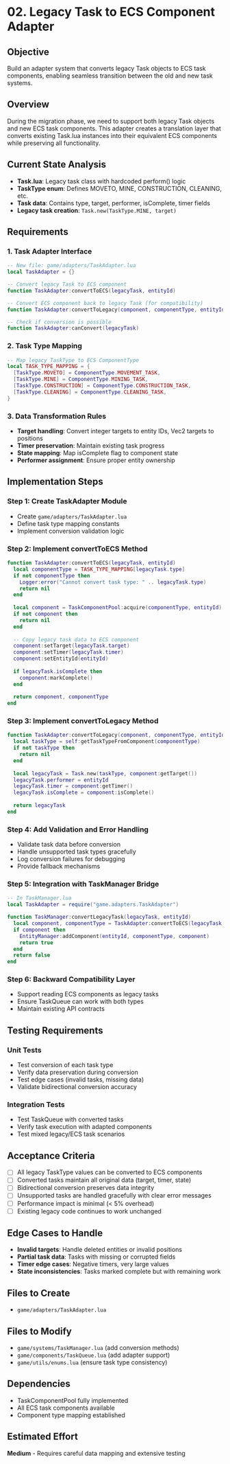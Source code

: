 # 02. Legacy Task to ECS Component Adapter

## Objective
Build an adapter system that converts legacy Task objects to ECS task components, enabling seamless transition between the old and new task systems.

## Overview
During the migration phase, we need to support both legacy Task objects and new ECS task components. This adapter creates a translation layer that converts existing Task.lua instances into their equivalent ECS components while preserving all functionality.

## Current State Analysis
- **Task.lua**: Legacy task class with hardcoded perform() logic
- **TaskType enum**: Defines MOVETO, MINE, CONSTRUCTION, CLEANING, etc.
- **Task data**: Contains type, target, performer, isComplete, timer fields
- **Legacy task creation**: `Task.new(TaskType.MINE, target)`

## Requirements

### 1. Task Adapter Interface
```lua
-- New file: game/adapters/TaskAdapter.lua
local TaskAdapter = {}

-- Convert legacy Task to ECS component
function TaskAdapter:convertToECS(legacyTask, entityId)

-- Convert ECS component back to legacy Task (for compatibility)
function TaskAdapter:convertToLegacy(component, componentType, entityId)

-- Check if conversion is possible
function TaskAdapter:canConvert(legacyTask)
```

### 2. Task Type Mapping
```lua
-- Map legacy TaskType to ECS ComponentType
local TASK_TYPE_MAPPING = {
  [TaskType.MOVETO] = ComponentType.MOVEMENT_TASK,
  [TaskType.MINE] = ComponentType.MINING_TASK,
  [TaskType.CONSTRUCTION] = ComponentType.CONSTRUCTION_TASK,
  [TaskType.CLEANING] = ComponentType.CLEANING_TASK,
}
```

### 3. Data Transformation Rules
- **Target handling**: Convert integer targets to entity IDs, Vec2 targets to positions
- **Timer preservation**: Maintain existing task progress
- **State mapping**: Map isComplete flag to component state
- **Performer assignment**: Ensure proper entity ownership

## Implementation Steps

### Step 1: Create TaskAdapter Module
- Create `game/adapters/TaskAdapter.lua`
- Define task type mapping constants
- Implement conversion validation logic

### Step 2: Implement convertToECS Method
```lua
function TaskAdapter:convertToECS(legacyTask, entityId)
  local componentType = TASK_TYPE_MAPPING[legacyTask.type]
  if not componentType then
    Logger:error("Cannot convert task type: " .. legacyTask.type)
    return nil
  end
  
  local component = TaskComponentPool:acquire(componentType, entityId)
  if not component then
    return nil
  end
  
  -- Copy legacy task data to ECS component
  component:setTarget(legacyTask.target)
  component:setTimer(legacyTask.timer)
  component:setEntityId(entityId)
  
  if legacyTask.isComplete then
    component:markComplete()
  end
  
  return component, componentType
end
```

### Step 3: Implement convertToLegacy Method  
```lua
function TaskAdapter:convertToLegacy(component, componentType, entityId)
  local taskType = self:getTaskTypeFromComponent(componentType)
  if not taskType then
    return nil
  end
  
  local legacyTask = Task.new(taskType, component:getTarget())
  legacyTask.performer = entityId
  legacyTask.timer = component:getTimer()
  legacyTask.isComplete = component:isComplete()
  
  return legacyTask
end
```

### Step 4: Add Validation and Error Handling
- Validate task data before conversion
- Handle unsupported task types gracefully
- Log conversion failures for debugging
- Provide fallback mechanisms

### Step 5: Integration with TaskManager Bridge
```lua
-- In TaskManager.lua
local TaskAdapter = require("game.adapters.TaskAdapter")

function TaskManager:convertLegacyTask(legacyTask, entityId)
  local component, componentType = TaskAdapter:convertToECS(legacyTask, entityId)
  if component then
    EntityManager:addComponent(entityId, componentType, component)
    return true
  end
  return false
end
```

### Step 6: Backward Compatibility Layer
- Support reading ECS components as legacy tasks
- Ensure TaskQueue can work with both types
- Maintain existing API contracts

## Testing Requirements

### Unit Tests
- Test conversion of each task type
- Verify data preservation during conversion
- Test edge cases (invalid tasks, missing data)
- Validate bidirectional conversion accuracy

### Integration Tests
- Test TaskQueue with converted tasks
- Verify task execution with adapted components
- Test mixed legacy/ECS task scenarios

## Acceptance Criteria
- [ ] All legacy TaskType values can be converted to ECS components
- [ ] Converted tasks maintain all original data (target, timer, state)
- [ ] Bidirectional conversion preserves data integrity
- [ ] Unsupported tasks are handled gracefully with clear error messages
- [ ] Performance impact is minimal (< 5% overhead)
- [ ] Existing legacy code continues to work unchanged

## Edge Cases to Handle
- **Invalid targets**: Handle deleted entities or invalid positions
- **Partial task data**: Tasks with missing or corrupted fields
- **Timer edge cases**: Negative timers, very large values
- **State inconsistencies**: Tasks marked complete but with remaining work

## Files to Create
- `game/adapters/TaskAdapter.lua`

## Files to Modify
- `game/systems/TaskManager.lua` (add conversion methods)
- `game/components/TaskQueue.lua` (add adapter support)
- `game/utils/enums.lua` (ensure task type consistency)

## Dependencies
- TaskComponentPool fully implemented
- All ECS task components available
- Component type mapping established

## Estimated Effort
**Medium** - Requires careful data mapping and extensive testing